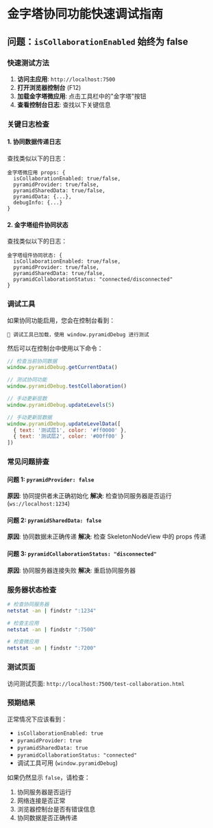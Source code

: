 # 金字塔协同功能快速调试指南

## 问题：`isCollaborationEnabled` 始终为 false

### 快速测试方法

1. **访问主应用**: `http://localhost:7500`
2. **打开浏览器控制台** (F12)
3. **加载金字塔微应用**: 点击工具栏中的"金字塔"按钮
4. **查看控制台日志**: 查找以下关键信息

### 关键日志检查

#### 1. 协同数据传递日志
查找类似以下的日志：
```
金字塔微应用 props: {
  isCollaborationEnabled: true/false,
  pyramidProvider: true/false,
  pyramidSharedData: true/false,
  pyramidData: {...},
  debugInfo: {...}
}
```

#### 2. 金字塔组件协同状态
查找类似以下的日志：
```
金字塔组件协同状态: {
  isCollaborationEnabled: true/false,
  pyramidProvider: true/false,
  pyramidSharedData: true/false,
  pyramidCollaborationStatus: "connected/disconnected"
}
```

### 调试工具

如果协同功能启用，您会在控制台看到：
```
🔧 调试工具已加载，使用 window.pyramidDebug 进行测试
```

然后可以在控制台中使用以下命令：

```javascript
// 检查当前协同数据
window.pyramidDebug.getCurrentData()

// 测试协同功能
window.pyramidDebug.testCollaboration()

// 手动更新层数
window.pyramidDebug.updateLevels(5)

// 手动更新层数据
window.pyramidDebug.updateLevelData([
  { text: '测试层1', color: '#ff0000' },
  { text: '测试层2', color: '#00ff00' }
])
```

### 常见问题排查

#### 问题 1: `pyramidProvider: false`
**原因**: 协同提供者未正确初始化
**解决**: 检查协同服务器是否运行 (`ws://localhost:1234`)

#### 问题 2: `pyramidSharedData: false`
**原因**: 协同数据未正确传递
**解决**: 检查 SkeletonNodeView 中的 props 传递

#### 问题 3: `pyramidCollaborationStatus: "disconnected"`
**原因**: 协同服务器连接失败
**解决**: 重启协同服务器

### 服务器状态检查

```bash
# 检查协同服务器
netstat -an | findstr ":1234"

# 检查主应用
netstat -an | findstr ":7500"

# 检查微应用
netstat -an | findstr ":7200"
```

### 测试页面

访问测试页面: `http://localhost:7500/test-collaboration.html`

### 预期结果

正常情况下应该看到：
- `isCollaborationEnabled: true`
- `pyramidProvider: true`
- `pyramidSharedData: true`
- `pyramidCollaborationStatus: "connected"`
- 调试工具可用 (`window.pyramidDebug`)

如果仍然显示 `false`，请检查：
1. 协同服务器是否运行
2. 网络连接是否正常
3. 浏览器控制台是否有错误信息
4. 协同数据是否正确传递
